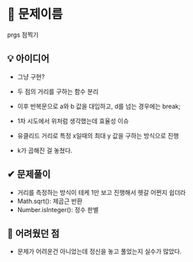 # 🔎 문제이름

prgs 점찍기

## 💡 아이디어

- 그냥 구현?
- 두 점의 거리를 구하는 함수 분리
- 이후 반복문으로 a와 b 값을 대입하고, d를 넘는 경우에는 break;

- 1차 시도에서 위처럼 생각했는데 효율성 이슈
- 유클리드 거리로 특정 x일때의 최대 y 값을 구하는 방식으로 진행
- k가 곱해진 걸 놓쳤다.

## ✔ 문제풀이

- 거리를 측정하는 방식이 테케 1만 보고 진행해서 헷갈 어쩐지 쉽더라
- Math.sqrt(): 제곱근 반환
- Number.isInteger(): 정수 판별

## 🤕 어려웠던 점

- 문제가 어려운건 아니었는데 정신을 놓고 풀었는지 실수가 많았다.
